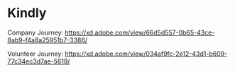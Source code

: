 # Kindly
Company Journey: https://xd.adobe.com/view/66d5d557-0b65-43ce-8ab9-f4a8a25951b7-3386/

Volunteer Journey: https://xd.adobe.com/view/034af9fc-2e12-43d1-b609-77c34ec3d7ae-5619/
